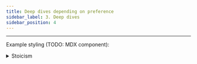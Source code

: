 ```yaml
---
title: Deep dives depending on preference
sidebar_label: 3. Deep dives
sidebar_position: 4
---
```


---

Example styling (TODO: MDX component):

<details>
  <summary>Stoicism</summary>
  <div>
    <div>
        <h3>The Practicing Stoic</h3>
        <p>A non-academic work, perfect as an introduction for readers unfamiliar with the basics of Stoic principles. Focusses on Roman Stoicism. Feel free to skip this book if you have read about Stoicism before.</p>
    </div>
    <div>
        <h3>Book</h3>
        <p>Thing</p>
    </div>
  </div>
</details>
